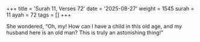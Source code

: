 +++
title = 'Surah 11, Verses 72'
date = '2025-08-27'
weight = 1545
surah = 11
ayah = 72
tags = []
+++

She wondered, “Oh, my! How can I have a child in this old age, and my husband here is an old man? This is truly an astonishing thing!”